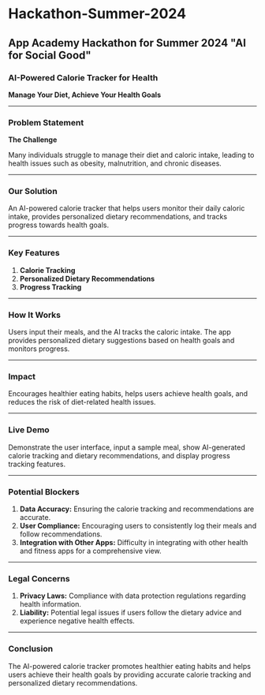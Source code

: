 # Hackathon-Summer-2024
## App Academy Hackathon for Summer 2024 "AI for Social Good"

### AI-Powered Calorie Tracker for Health
**Manage Your Diet, Achieve Your Health Goals**

---

### Problem Statement
**The Challenge**

Many individuals struggle to manage their diet and caloric intake, leading to health issues such as obesity, malnutrition, and chronic diseases.

---

### Our Solution
An AI-powered calorie tracker that helps users monitor their daily caloric intake, provides personalized dietary recommendations, and tracks progress towards health goals.

---

### Key Features
1. **Calorie Tracking**
2. **Personalized Dietary Recommendations**
3. **Progress Tracking**

---

### How It Works
Users input their meals, and the AI tracks the caloric intake. The app provides personalized dietary suggestions based on health goals and monitors progress.

---

### Impact
Encourages healthier eating habits, helps users achieve health goals, and reduces the risk of diet-related health issues.

---

### Live Demo
Demonstrate the user interface, input a sample meal, show AI-generated calorie tracking and dietary recommendations, and display progress tracking features.

---

### Potential Blockers
1. **Data Accuracy:** Ensuring the calorie tracking and recommendations are accurate.
2. **User Compliance:** Encouraging users to consistently log their meals and follow recommendations.
3. **Integration with Other Apps:** Difficulty in integrating with other health and fitness apps for a comprehensive view.

---

### Legal Concerns
1. **Privacy Laws:** Compliance with data protection regulations regarding health information.
2. **Liability:** Potential legal issues if users follow the dietary advice and experience negative health effects.

---

### Conclusion
The AI-powered calorie tracker promotes healthier eating habits and helps users achieve their health goals by providing accurate calorie tracking and personalized dietary recommendations.

